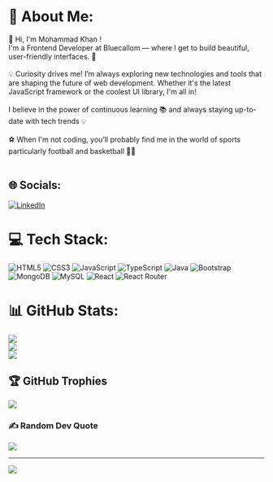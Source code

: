 # 💫 About Me:
👋 Hi, I'm Mohammad Khan !<br>I'm a Frontend Developer at Bluecallom — where I get to build beautiful, user-friendly interfaces. 🚀<br><br>💡 Curiosity drives me! I’m always exploring new technologies and tools that are shaping the future of web development. Whether it's the latest JavaScript framework or the coolest UI library, I'm all in!<br><br> I believe in the power of continuous learning 📚 and always staying up-to-date with tech trends 💡<br><br>⚽ When I'm not coding, you’ll probably find me in the world of sports particularly football and basketball 🏃‍♂️<br><br>


## 🌐 Socials:
[![LinkedIn](https://img.shields.io/badge/LinkedIn-%230077B5.svg?logo=linkedin&logoColor=white)](https://linkedin.com/in/mkhan-connect) 

# 💻 Tech Stack:
![HTML5](https://img.shields.io/badge/html5-%23E34F26.svg?style=for-the-badge&logo=html5&logoColor=white) ![CSS3](https://img.shields.io/badge/css3-%231572B6.svg?style=for-the-badge&logo=css3&logoColor=white) ![JavaScript](https://img.shields.io/badge/javascript-%23323330.svg?style=for-the-badge&logo=javascript&logoColor=%23F7DF1E) ![TypeScript](https://img.shields.io/badge/typescript-%2328232F.svg?style=for-the-badge&logo=typescript&logoColor=white) ![Java](https://img.shields.io/badge/java-%23ED8B00.svg?style=for-the-badge&logo=openjdk&logoColor=white) ![Bootstrap](https://img.shields.io/badge/bootstrap-%238511FA.svg?style=for-the-badge&logo=bootstrap&logoColor=white) ![MongoDB](https://img.shields.io/badge/MongoDB-%234ea94b.svg?style=for-the-badge&logo=mongodb&logoColor=white) ![MySQL](https://img.shields.io/badge/mysql-4479A1.svg?style=for-the-badge&logo=mysql&logoColor=white) ![React](https://img.shields.io/badge/react-%2320232a.svg?style=for-the-badge&logo=react&logoColor=%2361DAFB) ![React Router](https://img.shields.io/badge/React_Router-CA4245?style=for-the-badge&logo=react-router&logoColor=white) 
# 📊 GitHub Stats:
![](https://github-readme-stats.vercel.app/api?username=Khan2001631&theme=dark&hide_border=false&include_all_commits=true&count_private=true)<br/>
![](https://github-readme-streak-stats.herokuapp.com/?user=Khan2001631&theme=dark&hide_border=false)<br/>
![](https://github-readme-stats.vercel.app/api/top-langs/?username=Khan2001631&theme=dark&hide_border=false&include_all_commits=true&count_private=true&layout=compact)

## 🏆 GitHub Trophies
![](https://github-profile-trophy.vercel.app/?username=Khan2001631&theme=radical&no-frame=false&no-bg=true&margin-w=4)

### ✍️ Random Dev Quote
![](https://quotes-github-readme.vercel.app/api?type=horizontal&theme=radical)

---
[![](https://visitcount.itsvg.in/api?id=Khan2001631&icon=0&color=0)](https://visitcount.itsvg.in)

<!-- Proudly created with GPRM ( https://gprm.itsvg.in ) -->
